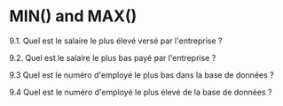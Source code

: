 # MIN() and MAX()
9.1. Quel est le salaire le plus élevé versé par l'entreprise ?

9.2. Quel est le salaire le plus bas payé par l'entreprise ?

9.3 Quel est le numéro d'employé le plus bas dans la base de données ?

9.4 Quel est le numéro d'employé le plus élevé de la base de données ?
